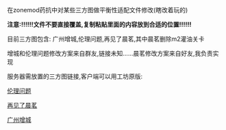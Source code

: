 在zonemod药抗中对某些三方图做平衡性适配文件修改(瞎改着玩的)

**注意:!!!!!!文件不要直接覆盖,复制粘贴里面的内容放到合适的位置!!!!!!**

目前三方图包含: 广州增城,伦理问题,再见了晨茗,其中晨茗删除m2灌油关卡

增城和伦理问题修改方案来自群友,链接未知......晨茗修改方案来自好友,我负责实现

服务器需放置的三方图链接,客户端可以用工坊原版:

[伦理问题](https://cloud.06dn.com/s/pw0ycg)

[再见了晨茗](https://cloud.06dn.com/s/BY8DTw)

[广州增城](https://steamcommunity.com/sharedfiles/filedetails/?id=2396847377)

